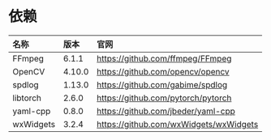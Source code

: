 # 依赖

|名称|版本|官网|
|:--|:--|:--|
|FFmpeg|6.1.1|https://github.com/ffmpeg/FFmpeg|
|OpenCV|4.10.0|https://github.com/opencv/opencv|
|spdlog|1.13.0|https://github.com/gabime/spdlog|
|libtorch|2.6.0|https://github.com/pytorch/pytorch|
|yaml-cpp|0.8.0|https://github.com/jbeder/yaml-cpp|
|wxWidgets|3.2.4|https://github.com/wxWidgets/wxWidgets|

